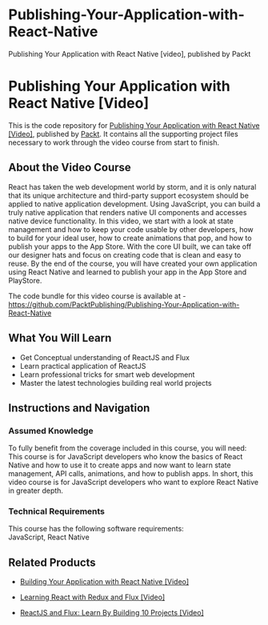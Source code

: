 # Publishing-Your-Application-with-React-Native
Publishing Your Application with React Native [video], published by Packt
# Publishing Your Application with React Native [Video]
This is the code repository for [Publishing Your Application with React Native [Video]](https://www.packtpub.com/application-development/publishing-your-application-react-native-video?utm_source=github&utm_medium=repository&utm_campaign=9781788474498), published by [Packt](https://www.packtpub.com/?utm_source=github). It contains all the supporting project files necessary to work through the video course from start to finish.
## About the Video Course
React has taken the web development world by storm, and it is only natural that its unique architecture and third-party support ecosystem should be applied to native application development. Using JavaScript, you can build a truly native application that renders native UI components and accesses native device functionality.
In this video, we start with a look at state management and how to keep your code usable by other developers, how to build for your ideal user, how to create animations that pop, and how to publish your apps to the App Store. With the core UI built, we can take off our designer hats and focus on creating code that is clean and easy to reuse. 
By the end of the course, you will have created your own application using React Native and learned to publish your app in the App Store and PlayStore.

The code bundle for this video course is available at - https://github.com/PacktPublishing/Publishing-Your-Application-with-React-Native

<H2>What You Will Learn</H2>
<DIV class=book-info-will-learn-text>
<UL>
<LI>Get Conceptual understanding of ReactJS and Flux 
<LI>Learn practical application of ReactJS 
<LI>Learn professional tricks for smart web development 
<LI>Master the latest technologies building real world projects </LI></UL></DIV>

## Instructions and Navigation
### Assumed Knowledge
To fully benefit from the coverage included in this course, you will need:<br/>
This course is for JavaScript developers who know the basics of React Native and how to use it to create apps and now want to learn state management, API calls, animations, and how to publish apps. In short, this video course is for JavaScript developers who want to explore React Native in greater depth.
### Technical Requirements
This course has the following software requirements:<br/>
JavaScript, React Native

## Related Products
* [Building Your Application with React Native [Video]](https://www.packtpub.com/application-development/building-your-application-react-native-video?utm_source=github&utm_medium=repository&utm_campaign=9781788395922)

* [Learning React with Redux and Flux [Video]](https://www.packtpub.com/web-development/learning-react-redux-and-flux-video?utm_source=github&utm_medium=repository&utm_campaign=9781787285996)

* [ReactJS and Flux: Learn By Building 10 Projects [Video]](https://www.packtpub.com/web-development/reactjs-and-flux-learn-building-10-projects-video?utm_source=github&utm_medium=repository&utm_campaign=9781787121362)

